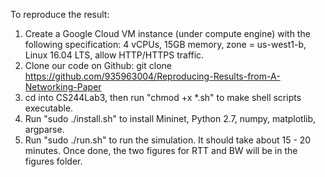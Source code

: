 To reproduce the result:
1. Create a Google Cloud VM instance (under compute engine) with the following specification: 4 vCPUs, 15GB memory, zone = us-west1-b, Linux 16.04 LTS, allow HTTP/HTTPS traffic.
2. Clone our code on Github: git clone https://github.com/935963004/Reproducing-Results-from-A-Networking-Paper
3. cd into CS244Lab3, then run "chmod +x *.sh" to make shell scripts executable.
4. Run "sudo ./install.sh" to install Mininet, Python 2.7, numpy, matplotlib, argparse.
5. Run "sudo ./run.sh" to run the simulation. It should take about 15 - 20 minutes. Once done, the two figures for RTT and BW will be in the figures folder.

